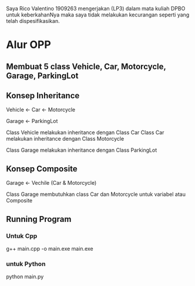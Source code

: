 Saya Rico Valentino 1909263 mengerjakan (LP3) dalam mata kuliah DPBO untuk keberkahanNya maka saya tidak melakukan kecurangan seperti yang telah dispesifikasikan.

# Alur OPP
## Membuat 5 class Vehicle, Car, Motorcycle, Garage, ParkingLot

## Konsep Inheritance
Vehicle
	<- Car
	<- Motorcycle

Garage
	<- ParkingLot

Class Vehicle melakukan inheritance dengan Class Car
Class Car melakukan inheritance dengan Class Motorcycle

Class Garage melakukan inheritance dengan Class ParkingLot

## Konsep Composite
Garage <- Vechile (Car & Motorcycle)

Class Garage membutuhkan class Car dan Motorcycle untuk variabel atau Composite


## Running Program
### Untuk Cpp
g++ main.cpp -o main.exe
main.exe

### untuk Python
python main.py
